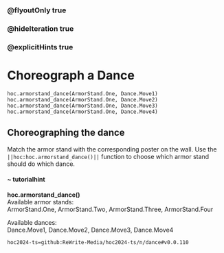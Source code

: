### @flyoutOnly true
### @hideIteration true
### @explicitHints true

# Choreograph a Dance

```python-template
hoc.armorstand_dance(ArmorStand.One, Dance.Move1)
hoc.armorstand_dance(ArmorStand.One, Dance.Move2)
hoc.armorstand_dance(ArmorStand.One, Dance.Move3)
hoc.armorstand_dance(ArmorStand.One, Dance.Move4)
```

## Choreographing the dance
Match the armor stand with the corresponding poster on the wall. Use the ``||hoc:hoc.armorstand_dance()||`` function to choose which armor stand should do which dance.

#### ~ tutorialhint
**hoc.armorstand_dance()**  
Available armor stands:  
ArmorStand.One, ArmorStand.Two, ArmorStand.Three, ArmorStand.Four

Available dances:  
Dance.Move1, Dance.Move2, Dance.Move3, Dance.Move4




```package
hoc2024-ts=github:ReWrite-Media/hoc2024-ts/n/dance#v0.0.110
```